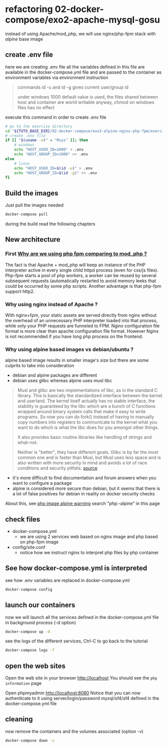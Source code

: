 # refactoring 02-docker-compose/exo2-apache-mysql-gosu 
instead of using Apache/mod_php, we will use nginx/php-fpm stack with *alpine* base image

## create .env file
here we are creating .env file
all the variables defined in this file are available in the docker-compose.yml file
and are passed to the container as environment variables via environment instruction

> commands id -u and id -g gives current user/group id
> 
> under windows 1000 default value is used, the files shared between host and container
> are world writable anyway, chmod on windows files has no effect

execute this command in order to create .env file
```bash
# go to the exercise directory
cd "${TUTO_BASE_DIR}/02-docker-compose/exo3-alpine-nginx-php-fpm/exercise"
# create .env file
if [[ "$(uname -o)" = "Msys" ]]; then
    # windows
    echo "HOST_USER_ID=1000" > .env
    echo "HOST_GROUP_ID=1000" >> .env
else
    # linux
    echo "HOST_USER_ID=$(id -u)" > .env
    echo "HOST_GROUP_ID=$(id -g)" >> .env
fi
```

## Build the images
Just pull the images needed
```bash
docker-compose pull
```
during the build read the following chapters

## New architecture

### First [Why are we using php fpm comparing to mod_php ?](https://www.inmotionhosting.com/support/product-guides/wordpress-hosting/php-fpm-the-future-of-php-handling)

The fact is that Apache + mod_php will keep an instance of the 
PHP interpreter active in every single child httpd process (even for css/js files).
Php-fpm starts a pool of php workers, a worker can be reused by several subsequent requests (automatically 
restarted to avoid memory leeks that could be occurred by some php scripts.
Another advantage is that php-fpm support http2.

### Why using nginx instead of Apache ?
With nginx+fpm, your static assets are served directly from 
nginx without the overhead of an unnecessary PHP interpreter 
loaded into that process, while only your PHP requests are 
funneled to FPM.
Nginx configuration file format is more clear than apache configuration
file format.
However Nginx is not recommended if you have long php process on the frontend. 
  
### Why using alpine based images vs debian/ubuntu ?
alpine based image results in smaller image's size but there are 
some culprits to take into consideration

* debian and alpine packages are different
* debian uses glibc whereas alpine uses musl libc

 > Musl and glibc are two implementations of libc, as in the standard C library. 
 > This is basically the standardized interface between the kernel and userland. 
 > The kernel itself actually has no stable interface, the stability is guaranteed 
 > by the libc which are a bunch of C functions wrapped around binary system calls 
 > that make it easy to write programs. So now you can do fork() instead of having 
 > to manually copy numbers into registers to communicate to the kernel what you want 
 > to do which is what the libc does for you amongst other things.
 > 
 > It also provides basic routine libraries like handling of strings and what-not.
 >   
 > Neither is "better", they have different goals. Glibc is by far the most common 
 > one and is faster than Musl, but Musl uses less space and is also written with 
 > more security in mind and avoids a lot of race conditions and security pitfalls.
 > [source](https://www.reddit.com/r/linuxmasterrace/comments/41q2m9/eli5_what_is_musl_and_glibc/cz4cy3k?utm_source=share&utm_medium=web2x)
 
* it's more difficult to find documentation and forum answers when 
 you want to configure a package
* alpine is considered more secure than debian, but it seems that 
   there is a lot of false positives for debian in reality on docker security checks

About this, see [php image alpine warning](https://hub.docker.com/_/php/#phpversion-alpine) 
    search "php:<version>-alpine" in this page

## check files
* docker-compose.yml
    * we are using 2 services web based on nginx image and php based on php-fpm image
* config/site.conf
    * notice how we instruct nginx to interpret php files by php container

## See how docker-compose.yml is interpreted
see how .env variables are replaced in docker-compose.yml
```bash
docker-compose config
```

## launch our containers
now we will launch all the services defined in the docker-compose.yml file in background process (-d option)
```bash 
docker-compose up -d
```

see the logs of the different services, Ctrl-C to go back to the tutorial
```bash
docker-compose logs -f
```

## open the web sites
Open the web site in your browser [http://localhost](http://localhost)
You should see the `php information` page

Open phpmyadmin [http://localhost:8080](http://localhost:8080)
Notice that you can now authenticate to it using server/login/password mysql/sf4/sf4
defined in the docker-compose.yml file

## cleaning
now remove the containers and the volumes associated (option -v)
```bash
docker-compose down -v
```

